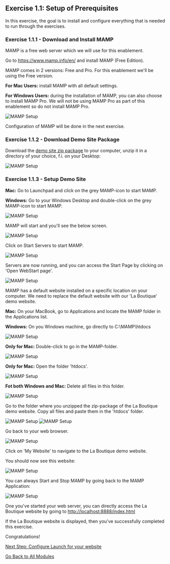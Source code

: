 ## Exercise 1.1: Setup of Prerequisites
In this exercise, the goal is to install and configure everything that is needed to run through the exercises.

### Exercise 1.1.1 - Download and Install MAMP

MAMP is a free web server which we will use for this enablement.

Go to <a href="https://www.mamp.info/en/" target="_blank">https://www.mamp.info/en/</a> and install MAMP (Free Edition).

MAMP comes in 2 versions: Free and Pro. For this enablement we'll be using the Free version. 

**For Mac Users:** install MAMP with all default settings.

**For Windows Users:** during the installation of MAMP, you can also choose to install MAMP Pro. We will not be using MAMP Pro as part of this enablement so do not install MAMP Pro.

![MAMP Setup](./images/win_mamppro.png)

Configuration of MAMP will be done in the next exercise.

### Exercise 1.1.2 - Download Demo Site Package
Download the [demo site zip package](./downloads/spp_demo_site_v2.zip) to your computer, unzip it in a directory of your choice, f.i. on your Desktop:

![MAMP Setup](./images/mamp_app6.png)


### Exercise 1.1.3 - Setup Demo Site

**Mac:** Go to Launchpad and click on the grey MAMP-icon to start MAMP.

**Windows:** Go to your Windows Desktop and double-click on the grey MAMP-icon to start MAMP.

![MAMP Setup](./images/mamp.png)

MAMP will start and you'll see the below screen.

![MAMP Setup](./images/mamp1.png)

Click on Start Servers to start MAMP.

![MAMP Setup](./images/mamp2.png)

Servers are now running, and you can access the Start Page by clicking on 'Open WebStart page'.

![MAMP Setup](./images/mamp_localhost.png)

MAMP has a default website installed on a specific location on your computer. We need to replace the default website with our 'La Boutique' demo website.

**Mac:** On your MacBook, go to Applications and locate the MAMP folder in the Applications list.

**Windows:** On you Windows machine, go directly to C:\MAMP\htdocs

![MAMP Setup](./images/mamp_app1.png)

**Only for Mac:** Double-click to go in the MAMP-folder.

![MAMP Setup](./images/mamp_app2.png)

**Only for Mac:** Open the folder 'htdocs'.

![MAMP Setup](./images/mamp_app3.png)

**Fot both Windows and Mac:** Delete all files in this folder.

![MAMP Setup](./images/mamp_app4.png)

Go to the folder where you unzipped the zip-package of the La Boutique demo website. Copy all files and paste them in the 'htdocs' folder.

![MAMP Setup](./images/mamp_app6.png)
![MAMP Setup](./images/mamp_app7.png)

Go back to your web browser.

![MAMP Setup](./images/mamp_localhost.png)

Click on 'My Website' to navigate to the La Boutique demo website.

You should now see this website:

![MAMP Setup](./images/mamp_boutique.png)

You can always Start and Stop MAMP by going back to the MAMP Application:

![MAMP Setup](./images/mamp2.png)

One you've started your web server, you can directly access the La Boutique website by going to <a href="http://localhost:8888/index.html" target="_blank">http://localhost:8888/index.html</a>


If the La Boutique website is displayed, then you've successfully completed this exercise.

Congratulations!

[Next Step: Configure Launch for your website](../launch/README.md)

[Go Back to All Modules](../README.md)



